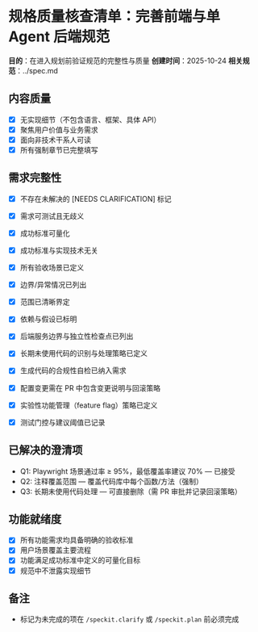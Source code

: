 # 规格质量核查清单：完善前端与单 Agent 后端规范

**目的**：在进入规划前验证规范的完整性与质量
**创建时间**：2025-10-24
**相关规范**：../spec.md

## 内容质量

- [X] 无实现细节（不包含语言、框架、具体 API）
- [X] 聚焦用户价值与业务需求
- [X] 面向非技术干系人可读
- [X] 所有强制章节已完整填写

## 需求完整性

- [X] 不存在未解决的 [NEEDS CLARIFICATION] 标记
- [X] 需求可测试且无歧义
- [X] 成功标准可量化
- [X] 成功标准与实现技术无关
- [X] 所有验收场景已定义
- [X] 边界/异常情况已列出
- [X] 范围已清晰界定
- [X] 依赖与假设已标明

- [X] 后端服务边界与独立性检查点已列出
- [X] 长期未使用代码的识别与处理策略已定义
- [X] 生成代码的合规性自检已纳入需求
- [X] 配置变更需在 PR 中包含变更说明与回滚策略
- [X] 实验性功能管理（feature flag）策略已定义
- [X] 测试门控与建议阈值已记录

## 已解决的澄清项

- Q1: Playwright 场景通过率 ≥ 95%，最低覆盖率建议 70% — 已接受
- Q2: 注释覆盖范围 — 覆盖代码库中每个函数/方法（强制）
- Q3: 长期未使用代码处理 — 可直接删除（需 PR 审批并记录回滚策略）

## 功能就绪度

- [X] 所有功能需求均具备明确的验收标准
- [X] 用户场景覆盖主要流程
- [X] 功能满足成功标准中定义的可量化目标
- [X] 规范中不泄露实现细节

## 备注

- 标记为未完成的项在 `/speckit.clarify` 或 `/speckit.plan` 前必须完成
